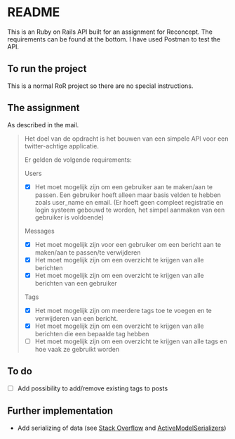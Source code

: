 # README
This is an Ruby on Rails API built for an assignment for Reconcept. The requirements can be found at the bottom. I have used Postman to test the API.

## To run the project
This is a normal RoR project so there are no special instructions.

## The assignment
As described in the mail.

> Het doel van de opdracht is het bouwen van een simpele API voor een twitter-achtige applicatie.
>
> Er gelden de volgende requirements:
>
> Users
> - [x] Het moet mogelijk zijn om een gebruiker aan te maken/aan te passen. Een gebruiker hoeft alleen maar basis velden te hebben zoals user_name en email. (Er hoeft geen compleet registratie en login systeem gebouwd te worden, het simpel aanmaken van een gebruiker is voldoende)
>
> Messages
> - [x] Het moet mogelijk zijn voor een gebruiker om een bericht aan te maken/aan te passen/te verwijderen
> - [x] Het moet mogelijk zijn om een overzicht te krijgen van alle berichten
> - [x] Het moet mogelijk zijn om een overzicht te krijgen van alle berichten van een gebruiker
>
> Tags
>
> - [x] Het moet mogelijk zijn om meerdere tags toe te voegen en te verwijderen van een bericht.
> - [x] Het moet mogelijk zijn om een overzicht te krijgen van alle berichten die een bepaalde tag hebben
> - [ ] Het moet mogelijk zijn om een overzicht te krijgen van alle tags en hoe vaak ze gebruikt worden

## To do
- [ ] Add possibility to add/remove existing tags to posts

## Further implementation
- Add serializing of data (see [Stack Overflow](https://stackoverflow.com/questions/52508432/rails-4-render-json-with-multiple-objects-and-includes) and [ActiveModelSerializers](https://github.com/rails-api/active_model_serializers/tree/0-10-stable))
